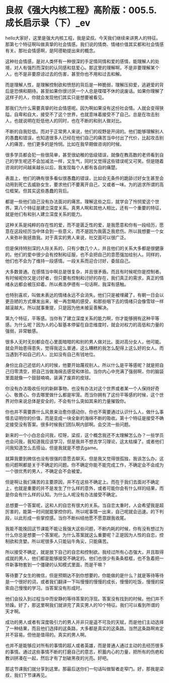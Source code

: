 # 良叔《强大内核工程》高阶版：005.5.成长启示录（下）_ev

hello大家好，这里是强大内核工程，我是梁叔。今天我们继续来讲男人的特征。那第七个特征啊叫做真挚的社会情感。我们说的情商、情绪价值其实都和社会情感有关。那社会情感啊，是阿德勒提出来的概念。

这种社会情感，是对人类怀有一种很深的手足情同情和爱的感情，能理解人的处境，对人有强烈而深刻的认同感和慈爱心。那这里的理解啊，不是非要理解某个人，也不是非要原谅过去的伤害，甚至你也不用和过去和解。

而是理解人性，是理解控制欲和愤怒的背后是一种脆弱，理解压抑爱，逃避爱的背后是恐惧和期待。甚至如果你很讨厌一个人总是喋喋不休的说废话。如果你理解了这样子的人，你就会发现他们其实只是想要被看见。

那我们为什么需要真挚的社会情感呢。因为啊如果没有这份社会情。人就会变得狭隘，自卑和自大，接受不了这个世界，也就意味着接受不了自己。总是在攻击别人，也就说明在贬低他人的同时，也在不断的和别人做对比。

不断的自我贬低。而对于正常男人来说，他们的视野是开阔的。他们能够理解别人的愚蠢和错误，也知道很多人已经在他们自己的痛苦当中付出了代价，比起攻击别人的痛苦，他们更多的是怜悯。比如在我早期做咨询的时候。

很多学员都会犯一些很简单，甚至很幼稚的低级错误，就像在教高数的老师看到自己的学生呢还不会加减法一样，又生气，同时又觉得这些错误呢又可笑。但是随着咨询的时间越来越长以后，我发现每个人都有各自的痛楚。

表面上，他们的确有很多看似很愚蠢的错误，比如会无条件的跪舔讨好女生甚至会动用到死亡去威胁女生，要求他们不要离开自己，又或者一味。为的追求所谓的高位框架。但其实这些愚蠢的背后。

都是一些他们自己没有办法面对的痛苦。理解这些之后，就学会了怜悯爱这个世界。第八个特征是建立深度关系。真男人啊和其他人相比，还有一个重要的特征，就是他们有和别人建立深度关系的能力。

这种关系是纯粹的存在性的爱，而不是匮乏性的爱，是我愿意和你有一段经历，愿意在这段经历当中体会到一些意义，而不是因为我匮乏我悲伤。所以我想要一个女人来弥补我拯救我。对于真实的男人来说，社交面可以很广泛。

但是保持特别深的人际关系的，只有少数几个人，并且他们的关系大多都是很健康的。他们的爱中很少会有控制和征服，也不会把自己的意愿强加给别人。同样的，他们也不会为了维持一段感情。一段关系而迎合讨好，委屈自己。

大多数普通。在感情当中啊总是很复杂，并且很矛盾。而且有时候呢你是控制者。有时候呢你又是讨好者，但只要有控制和讨好的存在，我们真正的需求，真正的情绪永远都会被压抑着。所以弗洛伊德有一句话啊，我深有感触。

也特别喜欢，叫做未表达的情绪永远不会消失。他们只是被埋藏了，有朝一日会以更丑陋的方式爆发出来，被一再忽略的感受，和那些咽下去的情绪只会像雪球一样越滚越大。所以就事重提，只是因为他未被妥善解决。

第九个特征，平等感。当你有了建立深度关系的能力啊，你才能够拥有这种平等感。为什么呢？因为人的心智基本停留在自恋维度时，就会对权力的高低和力量的强弱，非常敏感。

很多人无时无刻都会在心里面暗暗的和别的男人做对比。面对高分女人，他可能。就会开始患得患失，觉得我这么普通，这么糟糕的我怎么配得上这么好的女人。而当遇到不如自己的人，比如没有自己有钱地位。

身份比自己还低的人的时候，他要开始蔑视别人。所以什么是平等感呢？就是把自己归零清空，把自己当做海绵去感受和体验。当你内心中充满了强弱啊，你的脑袋里面就像一个鼓鼓喃喃，装满了废弃的皮球。

你没有办法吸收任何的新鲜事物，也没有办法对这个世界或者某一个人保持好奇心、敬畏心。你去哪里做什么都是牢笼。而当你拥有了这份平等感的时候，这个世界对你来说总体是安全的，不会有什么突如其来的力量摧毁你。

你也并不需要靠什么风景来治愈你感动你，你也不需要通过认识什么人，做什么事情去证明你的价值，而是变成一块全新的海绵不断的吸收。第十个特征是接受不确定接受没有答案。很多时候我们团队啊内部啊。会交流一些问题。

新来的一个小白总会问我，哎呀，梁叔，这个概念我还不太理解怎么办？一些学员也会问我，我知道我应该学习，但是我并不想去学习理论，这太枯燥了。或者他们问我知道怎么去搭讪，但是我就是不想去game。

就算我要到微信也没有很强的意愿去聊天。但是我又觉得很孤独，我该怎么办。这些问题啊都是关于不确定的问题。你不确定你能不能完成工作，不确定会不会成为一个很优秀的男人，不确定会不会被爱。

但是啊让我们痛苦的主要原因，并不在这些不确定上。而在于我们去面对不确定上，也就是重要的并不是发生了什么样的意外，或者可能你会有什么样的结果，而是你会有什么样的认知。为什么人呢没有办法接受不确定。

总想要一个答案呢，这和人的自恋有很大的关系。当自恋太重时，人会希望我是超厉害的，能第一时间就能掌控你的。所以呢事情一出来，自己呢就会迅速。的下判段，以此形成一些掌控感。当你不断纠结他愿不愿意跟我收尾。

我能不能挽回这节课能不能让我强大这些问题，不断内耗的时候，你有没有想过为什么你总是想要一个答案呢。为什么答案就这么重要呢？正是因为人性的自恋，控制欲和贪婪。所以呢很多人只能钻牛角尖，只能痛苦。

所以接受不确定，就是放下自己的自恋和控制欲。我经过所有心态强大，并且取得成就的男人，他们都是能够接受不确定的。他们也很少有条条框框，也不急着把一件新事物套到一个僵硬的认知模式里面，而是干嘛？

等待要了女生的微信，但是预期达不到你想要的，你能做的是什么？就是等待等待是一个很好的词，或者我们翻译一下叫慢慢的慢慢的成长，慢慢的吃饭，慢慢的探索自己慢慢的学习。当答案没有形成时。

他们会投入到过程当中而安静的等待答案的浮现。答案没有找到的时候。他们并不矫躁。好了，那这里啊我们就讲完了真实男人的10个特征。我们可以看到所谓的天才啊。

成功的男人或者有深度吸引力的男人并非只是遥不可及的天赋，而是他们主动选择了一种结果，而且他们选择的这条路，大多都是真实的这条路。当然这条路啊肯定并不容易。但他是值得的。真实的男人啊。

也并不是能够应对所有的事情的超人或者英雄，而是普通人通过主动的去经历很多的事情。通过这些事情不断的打磨自己的意志，积蓄内心的力量，把所有的伤疤和教训拼凑在一起，然后才有了划破黑夜的光亮。好吧。

那这节课我们就分享到这里。那最后送你们一句话叫做智者走窄门。好，那我是梁叔，我们下节课再见。